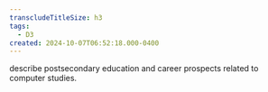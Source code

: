 ```yaml
---
transcludeTitleSize: h3
tags:
  - D3
created: 2024-10-07T06:52:18.000-0400
---
```

describe postsecondary education and career prospects related to computer studies.